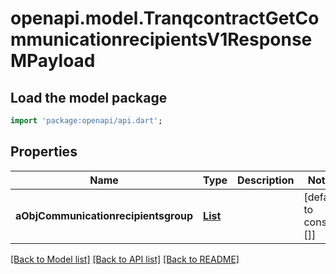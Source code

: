 # openapi.model.TranqcontractGetCommunicationrecipientsV1ResponseMPayload

## Load the model package
```dart
import 'package:openapi/api.dart';
```

## Properties
Name | Type | Description | Notes
------------ | ------------- | ------------- | -------------
**aObjCommunicationrecipientsgroup** | [**List<CustomCommunicationrecipientsgroupResponse>**](CustomCommunicationrecipientsgroupResponse.md) |  | [default to const []]

[[Back to Model list]](../README.md#documentation-for-models) [[Back to API list]](../README.md#documentation-for-api-endpoints) [[Back to README]](../README.md)


